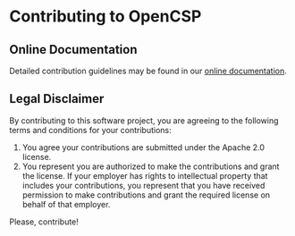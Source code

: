 Contributing to OpenCSP
=======================

Online Documentation
--------------------

Detailed contribution guidelines may be found in our [online documentation](
https://opencsp.readthedocs.io/en/main/contributing.html).

Legal Disclaimer
----------------

By contributing to this software project, you are agreeing to the
following terms and conditions for your contributions:

1. You agree your contributions are submitted under the Apache 2.0 license.
2. You represent you are authorized to make the contributions and grant
   the license. If your employer has rights to intellectual property that
   includes your contributions, you represent that you have received
   permission to make contributions and grant the required license on
   behalf of that employer.


Please, contribute!